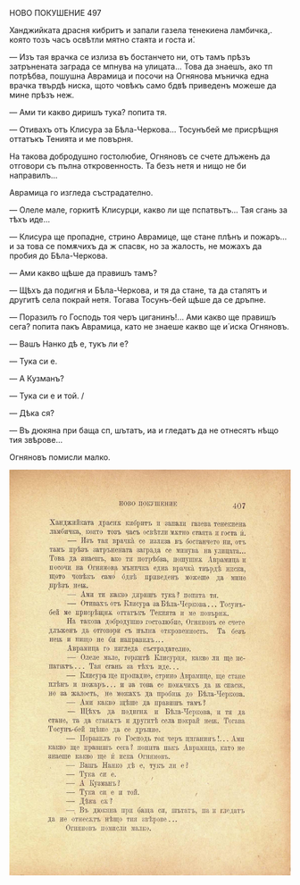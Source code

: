 ﻿НОВО ПОКУШЕНИЕ	497

Ханджийката драсня кибритъ и запали газела тенекиена ламбичка,. която тозъ часъ освѣтли мятно стаята и госта и́.

— Изъ тая врачка се излиза въ бостанчето ни, отъ тамъ прѣзъ затрънената заграда се мпнува на улицата... Това да знаешъ, ако тп потрѣбва, пошушна Аврамица и посочи на Огнянова мъничка една врачка твърдѣ ниска, щото човѣкъ само бдвѣ приведенъ можеше да мине прѣзъ неж.

— Ами ти какво диришъ тука? попита тя.

— Отивахъ отъ Клисура за Бѣла-Черкова... Тосунъбей ме присрѣщня оттатъкъ Тенията и ме повърня.

На такова добродушно гостолюбие, Огняновъ се счете длъженъ да отговори съ пълна откровенность. Та безъ нетя и нищо не би направилъ...

Аврамица го изгледа състрадателно.

— Олеле мале, горкитѣ Клисурци, какво ли ще пспатвьтъ... Тая сгань за тѣхъ иде...

— Клисура ще пропадне, стрино Аврамице, ще стане плѣнъ и пожаръ... и за това се помѫчихъ да ж спасвк, но за жалость, не можахъ да пробия до Бѣла-Черкова.

— Ами какво щѣше да правишъ тамъ?

— Щѣхъ да подигня и Бѣла-Черкова, и тя да стане, та да стапятъ и другитѣ села покрай нетя. Тогава Тосунъ-бей щѣше да се дръпне.

— Поразилъ го Господь тоя черъ циганинъ!... Ами какво ще правишъ сега? попита пакъ Аврамица, като не знаеше какво ще и́ иска Огняновъ.

— Вашъ Нанко дѣ е, тукъ ли е?

— Тука си е.

— А Кузманъ?

— Тука си е и той.	/

— Дѣка ся?

— Въ дюкяна при баща сп, шътатъ, иа и гледатъ да не отнесятъ нѣщо тия звѣрове...

Огняновъ помисли малко.

![original](../images/454.jpg)

